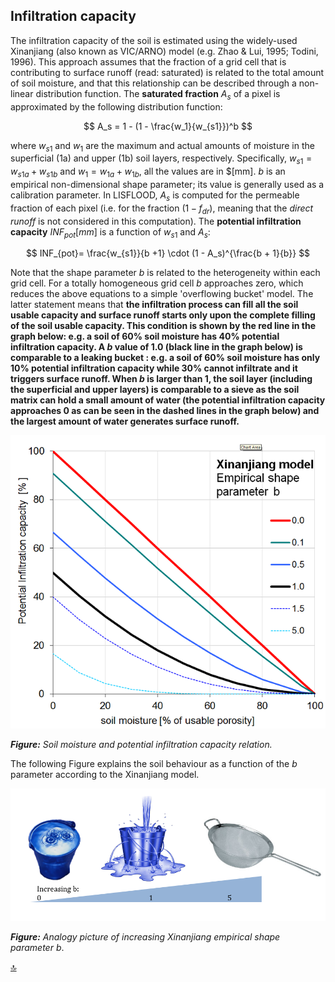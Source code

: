 ## Infiltration capacity

The infiltration capacity of the soil is estimated using the widely-used Xinanjiang (also known as VIC/ARNO) model (e.g. Zhao & Lui, 1995; Todini, 1996). This approach assumes that the fraction of a grid cell that is contributing to surface runoff (read: saturated) is related to the total amount of soil moisture, and that this relationship can be described through a non-linear distribution function. The **saturated fraction** $A_s$ of a pixel is approximated by the following distribution function:

$$
A_s = 1 - (1 - \frac{w_1}{w_{s1}})^b
$$

where $w_{s1}$ and $w_1$ are the maximum and actual amounts of moisture in the superficial (1a) and upper (1b) soil layers, respectively. Specifically, $w_{s1} = w_{s1a} + w_{s1b}$ and $w_1 = w_{1a} + w_{1b}$, all the values are in $[mm]. $b$ is an empirical non-dimensional shape parameter; its value is generally used as a calibration parameter. In LISFLOOD, $A_s$ is computed for the permeable fraction of each pixel (i.e. for the fraction $(1-f_{dr})$, meaning that the *direct runoff* is not considered in this computation). The **potential infiltration capacity** $INF_{pot} [mm]$ is a function of $w_{s1}$ and $A_s$:

$$
INF_{pot}= \frac{w_{s1}}{b +1} \cdot (1 - A_s)^{\frac{b + 1}{b}}
$$

Note that the shape parameter *b* is related to the heterogeneity within each grid cell. For a totally homogeneous grid cell *b* approaches zero, which reduces the above equations to a simple 'overflowing bucket' model. The latter statement means that **the infiltration process can fill all the soil usable capacity and surface runoff starts only upon the complete filling of the soil usable capacity. This condition is shown by the red line in the graph below: e.g. a soil of 60% soil moisture has 40% potential infiltration capacity. A $b$ value of 1.0 (black line in the graph below) is comparable to a leaking bucket : e.g. a soil of 60% soil moisture has only 10% potential infiltration capacity while 30% cannot infiltrate and it triggers surface runoff. When $b$ is larger than 1, the soil layer (including the superficial and upper layers) is comparable to a sieve as the soil matrix can hold a small amount of water (the potential infiltration capacity approaches 0 as can be seen in the dashed lines in the graph below) and the largest amount of water generates surface runoff.**

![Soil moisture and potential infiltration capacity relation](../media/image27.png)

***Figure:*** *Soil moisture and potential infiltration capacity relation.*

The following Figure explains the soil behaviour as a function of the $b$ parameter according to the Xinanjiang model.

![Analogy picture of increasing Xinanjiang empirical shape parameter](../media/image28.png)

***Figure:*** *Analogy picture of increasing Xinanjiang empirical shape parameter* $b$.



[🔝](#top)
